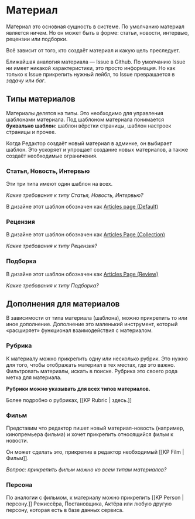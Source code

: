 # Материал

Материал это основная сущность в системе. По умолчанию материал является ничем. Но он может быть в форме: статьи, новости, интервью, рецензии или подборки.

Всё зависит от того, кто создаёт материал и какую цель преследует.

Ближайшая аналогия материала — Issue в Github. По умолчанию Issue ни имеет никакой характеристики, это просто информация. Но как только к Issue прикрепить нужный лейбл, то Issue превращается в *задачу* или *баг*.

## Типы материалов

Материалы делятся на типы. Это необходимо для управления шаблонами материала. Под шаблоном материала понимается **буквально шаблон**: шаблон вёрстки страницы, шаблон настроек страницы и прочее.

Когда Редактор создаёт новый материал в админке, он выбирает шаблон. Это ускоряет и упрощает создание новых материалов, а также создаёт необходимые ограничения.

### Статья, Новость, Интервью

Эти три типа имеют один шаблон на всех.

*Какие требования к типу Статья, Новость, Интервью?*

В дизайне этот шаблон обозначен как [Articles page (Default)](https://www.figma.com/file/pUWwcuHo61RiwLEzNztoGZ/Kinoreporter-%7C-Web-site?node-id=780%3A3973)

### Рецензия

В дизайне этот шаблон обозначен как [Articles Page (Collection)](https://www.figma.com/file/pUWwcuHo61RiwLEzNztoGZ/Kinoreporter-%7C-Web-site?node-id=799%3A8813)

*Какие требования к типу Рецензия?*

### Подборка

В дизайне этот шаблон обозначен как [Articles Page (Review)](https://www.figma.com/file/pUWwcuHo61RiwLEzNztoGZ/Kinoreporter-%7C-Web-site?node-id=804%3A8440)

*Какие требования к типу Подборка?*

## Дополнения для материалов

В зависимости от типа материала (шаблона), можно прикрепить то или иное дополнение. Дополнение это маленький инструмент, который «расширяет» функционал взаимодействия с материалом.

### Рубрика

К материалу можно прикрепить одну или несколько рубрик. Это нужно для того, чтобы отображать материал в тех местах, где это важно. Фильтровать материалы, искать в поиске. Рубрика это своего рода метка для материала.

**Рубрики можно указывать для всех типов материалов.**

Более подробно о рубриках, [[KP Rubric | здесь.]]

### Фильм

Представим что редактор пишет новый материал-новость (например, кинопремьера фильма) и хочет прикрепить относящийся фильм к новости.

Он может сделать это, прикрепив в редактор необходимый [[KP Film | Фильм]].

*Вопрос: прикрепить фильм можно ко всем типам материалов?*

### Персона

По аналогии с фильмом, к материалу можно прикрепить [[KP Person | персону.]] Режиссёра, Постановщика, Актёра или любую другую персону, которая есть в базе данных сервиса.
